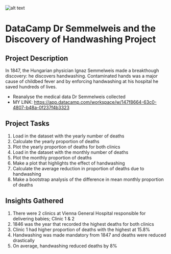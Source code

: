 ![alt text](https://i.imgur.com/dfqYgFW.jpg)
# DataCamp Dr Semmelweis and the Discovery of Handwashing Project
## Project Description
In 1847, the Hungarian physician Ignaz Semmelweis made a breakthough discovery: he discovers handwashing. Contaminated hands was a major cause of childbed fever and by enforcing handwashing at his hospital he saved hundreds of lives.
- Reanalyse the medical data Dr Semmelweis collected
- MY LINK: https://app.datacamp.com/workspace/w/147f8664-63c0-4807-b48a-0f237f4b3323

## Project Tasks
1. Load in the dataset with the yearly number of deaths
2. Calculate the yearly proportion of deaths
3. Plot the yearly proportion of deaths for both clinics
4. Load in the dataset with the monthly number of deaths
5. Plot the monthly proportion of deaths
6. Make a plot that highlights the effect of handwashing
7. Calculate the average reduction in proportion of deaths due to handwashing
8. Make a bootstrap analysis of the difference in mean monthly proportion of deaths

## Insights Gathered
1. There were 2 clinics at Vienna General Hospital responsible for delivering babies; Clinic 1 & 2
2. 1846 was the year that recorded the highest deaths for both clinics
3. Clinic 1 had higher proportion of deaths with the highest at 15.8%
4. Handwashing was made mandatory from 1847 and deaths were reduced drastically
5. On average, handwashing reduced deaths by 8%
